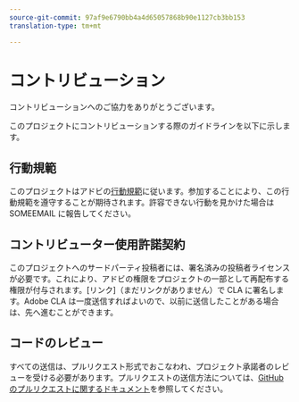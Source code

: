 ```yaml
---
source-git-commit: 97af9e6790bb4a4d65057868b90e1127cb3bb153
translation-type: tm+mt

---
```

# コントリビューション

コントリビューションへのご協力をありがとうございます。

このプロジェクトにコントリビューションする際のガイドラインを以下に示します。

## 行動規範

このプロジェクトはアドビの[行動規範](https://git.corp.adobe.com/OpenSourceAdvisoryBoard/starter-repo/blob/master/code-of-conduct.md)に従います。参加することにより、この行動規範を遵守することが期待されます。許容できない行動を見かけた場合は SOMEEMAIL に報告してください。

## コントリビューター使用許諾契約

このプロジェクトへのサードパーティ投稿者には、署名済みの投稿者ライセンスが必要です。これにより、アドビの権限をプロジェクトの一部として再配布する権限が付与されます。[リンク]（まだリンクがありません）で CLA に署名します。Adobe CLA は一度送信すればよいので、以前に送信したことがある場合は、先へ進むことができます。

## コードのレビュー

すべての送信は、プルリクエスト形式でおこなわれ、プロジェクト承諾者のレビューを受ける必要があります。プルリクエストの送信方法については、[GitHub のプルリクエストに関するドキュメント](https://help.github.com/articles/about-pull-requests/)を参照してください。
